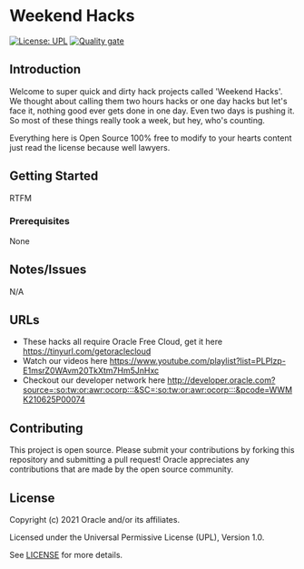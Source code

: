 # Weekend Hacks

[![License: UPL](https://img.shields.io/badge/license-UPL-green)](https://img.shields.io/badge/license-UPL-green) [![Quality gate](https://sonarcloud.io/api/project_badges/quality_gate?project=oracle-devrel_test)](https://sonarcloud.io/dashboard?id=oracle-devrel_test)


## Introduction
Welcome to super quick and dirty hack projects called 'Weekend Hacks'. We thought about calling them two hours hacks or one day hacks but let's face it, nothing good ever gets done in one day. Even two days is pushing it. So most of these things really took a week, but hey, who's counting.

Everything here is Open Source 100% free to modify to your hearts content just read the license because well lawyers.

## Getting Started
RTFM

### Prerequisites
None

## Notes/Issues
N/A

## URLs
* These hacks all require Oracle Free Cloud, get it here https://tinyurl.com/getoraclecloud
* Watch our videos here https://www.youtube.com/playlist?list=PLPIzp-E1msrZ0WAvm20TkXtm7Hm5JnHxc
* Checkout our developer network here http://developer.oracle.com?source=:so:tw:or:awr:ocorp:::&SC=:so:tw:or:awr:ocorp:::&pcode=WWMK210625P00074


## Contributing
This project is open source.  Please submit your contributions by forking this repository and submitting a pull request!  Oracle appreciates any contributions that are made by the open source community.

## License
Copyright (c) 2021 Oracle and/or its affiliates.

Licensed under the Universal Permissive License (UPL), Version 1.0.

See [LICENSE](LICENSE) for more details.
